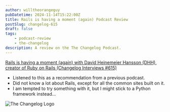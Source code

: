 ```yaml
---
author: willtheorangeguy
pubDatetime: 2024-11-14T15:22:00Z
title: Rails is having a moment (again) Podcast Review
postSlug: changelog-615
draft: false
tags:
    - podcast-review
    - the-changelog
description: A review on the The Changelog Podcast.
---
```


[Rails is having a moment (again) with David Heinemeier Hansson (DHH), creator of Ruby on Rails (Changelog Interviews #615)](https://changelog.com/podcast/615)

-   Listened to this as a recommendation from a previous podcast.
-   Did not know a lot about Rails, except for all the common sites built on it.
-   I am tempted to try something with it, but I might stick to a Python framework instead...

![The Changelog Logo](https://is1-ssl.mzstatic.com/image/thumb/Podcasts123/v4/b5/b1/43/b5b14333-7cbe-123d-c444-0204e5d08102/mza_311421542997449775.png/300x300bb.webp)

